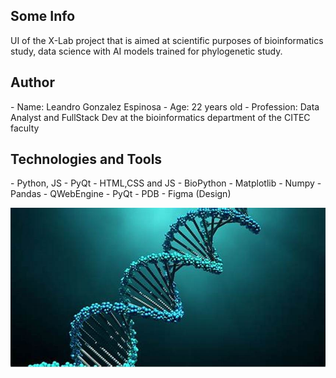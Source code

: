 ## Some Info
UI of the X-Lab project that is aimed at scientific purposes of bioinformatics study, data science with AI models trained for phylogenetic study.

<h2>Author</h2>
- Name: Leandro Gonzalez Espinosa
- Age: 22 years old
- Profession: Data Analyst and FullStack Dev at the bioinformatics department of the CITEC faculty

<h2>Technologies and Tools</h2>
- Python, JS
- PyQt
- HTML,CSS and JS
- BioPython
- Matplotlib
- Numpy
- Pandas
- QWebEngine
- PyQt
- PDB
- Figma (Design)

<img src="./adn.jfif"></img>
